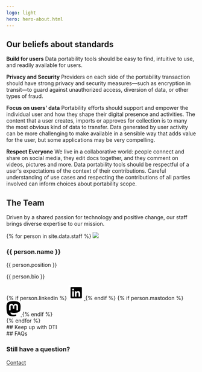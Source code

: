 ```yaml
---
logo: light
hero: hero-about.html
---
```


<section class="gray-background">
  <h2>Our beliefs about standards</h2>
  <p>
    <strong class="list-heading">Build for users</strong>
    Data portability tools should be easy to find, intuitive to use, and readily available for users.
  </p>

  <p>
    <strong class="list-heading">Privacy and Security</strong>
    Providers on each side of the portability transaction should have strong privacy and security measures—such as encryption in transit—to guard against unauthorized access, diversion of data, or other types of fraud.
  </p>

  <p>
    <strong class="list-heading">Focus on users' data</strong>
    Portability efforts should support and empower the individual user and how they shape their digital presence and activities. The content that a user creates, imports or approves for collection is to many the most obvious kind of data to transfer.  Data generated by user activity can be more challenging to make available in a sensible way that adds value for the user, but some applications may be very compelling.
  </p>

  <p>
    <strong class="list-heading">Respect Everyone</strong>
    We live in a collaborative world: people connect and share on social media, they edit docs together, and they comment on videos, pictures and more. Data portability tools should be respectful of a user's expectations of the context of their contributions.   Careful understanding of use cases and respecting the contributions of all parties involved can inform choices about portability scope.
  </p>
</section>

<section>
  <h2>The Team</h2>
  <p class="heading-subtitle">
    Driven by a shared passion for technology and positive change, our staff brings diverse expertise to our mission.
  </p>

  <div class="team-container">
    {% for person in site.data.staff %}
      <image class='team-avatar' src='/images/staff/{{ person.headshot }}'/>
      <div>
        <h3>{{ person.name }}</h3>
        <span class="team-subtitle">{{ person.position }}</span>
        <p>{{ person.bio }}</p>
        {% if person.linkedin %}
          <a class="social-icon" href="{{person.linkedin}}" target="_blank" rel="noopener nofollow">
            <img height="40" src="/images/icons/linkedIn.svg" alt="{{person.name}} on LinkedIn"/>
          </a>
        {% endif %}
        {% if person.mastodon %}
          <a class="social-icon" href="{{person.mastodon}}" target="_blank" rel="noopener nofollow">
            <img height="40" src="/images/icons/mastodon.svg" alt="{{person.name}} on Mastodon"/>
          </a>
        {% endif %}
      </div>
    {% endfor %}
  </div>
</section>

<section markdown="1">
## Keep up with DTI
</section>

<section markdown="1">
## FAQs

### Still have a question?
<a class="button button-primary" href="/contact">
  Contact
</a>
</section>
